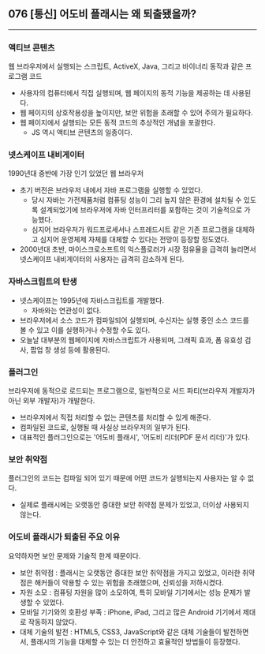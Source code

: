 ## 076 [통신] 어도비 플래시는 왜 퇴출됐을까?

---

### 액티브 콘텐츠
웹 브라우저에서 실행되는 스크립트, ActiveX, Java, 그리고 바이너리 동작과 같은 프로그램 코드
- 사용자의 컴퓨터에서 직접 실행되며, 웹 페이지의 동적 기능을 제공하는 데 사용된다.
- 웹 페이지의 상호작용성을 높이지만, 보안 위험을 초래할 수 있어 주의가 필요하다.
- 웹 페이지에서 실행되는 모든 동적 코드의 추상적인 개념을 포괄한다.
  - JS 역시 액티브 콘텐츠의 일종이다.

### 넷스케이프 내비게이터
1990년대 중반에 가장 인기 있었던 웹 브라우저
- 초기 버전은 브라우저 내에서 자바 프로그램을 실행할 수 있었다.
  - 당시 자바는 가전제품처럼 컴퓨팅 성능이 그리 높지 않은 환경에 설치될 수 있도록 설계되었기에 브라우저에 자바 인터프리터를 포함하는 것이 기술적으로 가능했다.
  - 심지어 브라우저가 워드프로세서나 스프레드시트 같은 기존 프로그램을 대체하고 심지어 운영체제 자체를 대체할 수 있다는 전망이 등장할 정도였다.
-  2000년대 초반, 마이스크로소프트의 익스플로러가 시장 점유율을 급격히 늘리면서 넷스케이프 내비게이터의 사용자는 급격히 감소하게 된다.

### 자바스크립트의 탄생
- 넷스케이프는 1995년에 자바스크립트를 개발했다.
  - 자바와는 연관성이 없다. 
- 브라우저에서 소스 코드가 컴파일되어 실행되며, 수신자는 실행 중인 소스 코드를 볼 수 있고 이를 실행하거나 수정할 수도 있다.
- 오늘날 대부분의 웹페이지에 자바스크립트가 사용되며, 그래픽 효과, 폼 유효성 검사, 팝업 창 생성 등에 활용된다.

### 플러그인
브라우저에 동적으로 로드되는 프로그램으로, 일반적으로 서드 파티(브라우저 개발자가 아닌 외부 개발자)가 개발한다.
- 브라우저에서 직접 처리할 수 없는 콘텐츠를 처리할 수 있게 해준다.
- 컴파일된 코드로, 실행될 때 사실상 브라우저의 일부가 된다.
- 대표적인 플러그인으로는 '어도비 플래시', '어도비 리더(PDF 문서 리더)'가 있다.

### 보안 취약점
플러그인의 코드는 컴파일 되어 있기 때문에 어떤 코드가 실행되는지 사용자는 알 수 없다.
- 실제로 플래시에는 오랫동안 중대한 보안 취약점 문제가 있었고, 더이상 사용되지 않는다.

### 어도비 플래시가 퇴출된 주요 이유
요약하자면 보안 문제와 기술적 한계 때문이다.
- 보안 취약점 : 플래시는 오랫동안 중대한 보안 취약점을 가지고 있었고, 이러한 취약점은 해커들이 악용할 수 있는 위험을 초래했으며, 신뢰성을 저하시켰다.
- 자원 소모 : 컴퓨팅 자원을 많이 소모하여, 특히 모바일 기기에서는 성능 문제가 발생할 수 있었다.
- 모바일 기기와의 호환성 부족 : iPhone, iPad, 그리고 많은 Android 기기에서 제대로 작동하지 않았다.
- 대체 기술의 발전 : HTML5, CSS3, JavaScript와 같은 대체 기술들이 발전하면서, 플래시의 기능을 대체할 수 있는 더 안전하고 효율적인 방법들이 등장했다.